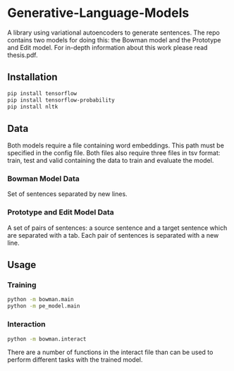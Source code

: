 # Generative-Language-Models

A library using variational autoencoders to generate sentences. The repo contains two models for doing this: the Bowman model and the Prototype and Edit model.
For in-depth information about this work please read thesis.pdf. 


## Installation

```bash
pip install tensorflow
pip install tensorflow-probability
pip install nltk
```

## Data

Both models require a file containing word embeddings. This path must be specified in the config file.
Both files also require three files in tsv format: train, test and valid containing the data to train and evaluate the model.

### Bowman Model Data

Set of sentences separated by new lines.

### Prototype and Edit Model Data

A set of pairs of sentences: a source sentence and a target sentence which are separated with a tab. Each pair of sentences is separated with a new line.  

## Usage

### Training

```bash
python -m bowman.main
python -m pe_model.main
```
### Interaction

```bash
python -m bowman.interact
```

There are a number of functions in the interact file than can be used to perform different tasks with the trained model.
